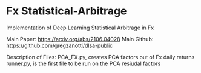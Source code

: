 # Fx Statistical-Arbitrage
Implementation of Deep Learning Statistical Arbitrage in Fx

Main Paper: https://arxiv.org/abs/2106.04028
Main Github: https://github.com/gregzanotti/dlsa-public

Description of Files: 
PCA_FX.py, creates PCA factors out of Fx daily returns
runner.py, is the first file to be run on the PCA resiudal factors
